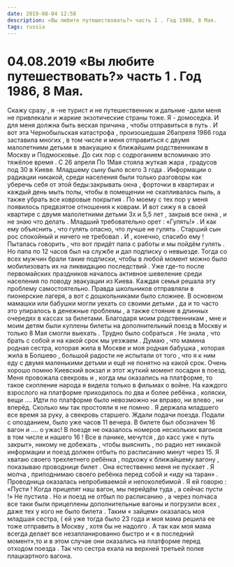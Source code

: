 ```yaml
---
date: 2019-08-04 12:58
description: «Вы любите путешествовать?» часть 1 . Год 1986, 8 Мая.
tags: russia
---
```

# 04.08.2019 «Вы любите путешествовать?» часть 1 . Год 1986, 8 Мая.

Скажу сразу  , я -не турист и не путешественник и дальние -дали меня  не привлекали  и жаркие экзотические страны  тоже. Я - домоседка. И для меня должна быть веская причина , чтобы отправиться в путь .  И вот эта  Чернобыльская катастрофа  , произошедшая  26апреля 1986 года заставила многих , в том числе и меня отправиться  с двумя малолетними детьми  в эвакуацию  к  ближайшим родственникам в Москву  и Подмосковье. До сих пор с содроганием вспоминаю это тяжёлое время . С 26 апреля   По 1Мая стояла жуткая жара , градусов под 30 в Киеве. Младшему сыну было всего 3 года . Информации о радиации никакой, среди населения  были только разговоры как уберечь себя от этой беды:закрывать окна , форточки  в квартирах и каждый день мыть полы, чтобы в помещении не скапливалась пыль, а также  убрать все ковровые покрытия   . По моему  с тех пор  у меня появилось предвзятое отношения к коврам.  И вот сижу я в своей квартире с двумя малолетними детьми  3х и 5,5 лет , закрыв все окна  , и не знаю что делать . Младший  требовательно орет : «Гулять!» . И как ему объяснить , что гулять опасно, что лучше не гулять . Старший сын рос спокойный и ничего не требовал . И , конечно, спасибо ему !  Пыталась  говорить , что вот придёт папа с работы и мы пойдём гулять . Но  папа по 12 часов был на службе  и дал подписку о невыезде. Тогда со всех мужчин брали такие подписки, чтобы в любой момент можно было мобилизовать  их на ликвидацию последствий . Уже где-то после первомайских праздников началось активное шевеление среди населения  по поводу эвакуации из Киева. Каждая семья решала эту проблему самостоятельно. Правда школьников отправляли в пионерские лагеря, а вот с дошкольниками было сложнее. В основном  мамашки или бабушки  могли уехать со своими детьми , да и то часто это упиралось в денежные проблемы , а также стояние в длинных очередях в кассах за билетами.  Благодаря моим родственникам , мне  и моим детям были куплены билеты на дополнительный поезд  в Москву и только 8 Мая   смогли выехать . Трудно было собраться . Не знала , что брать с собой и на какой срок мы уезжаем . Думаю , что мамина родная сестра, которая жила в Москве и моя родная бабушка , которая жила в Болшево , большой радости не испытали от того , что я к ним еду с двумя маленькими детьми и ещё не понятно на какой срок.  Очень хорошо помню Киевский вокзал и этот жуткий момент посадки в поезд. Меня провожала свекровь и , когда мы оказались на платформе, то  такое скопление народа я видела только в фильмах о войне. На каждого взрослого на платформе приходилось по два и более ребёнка , коляски, вещи …. Идти по платформе было невозможно ни вправо, ни влево , ни вперёд. Сколько мы так простояли я не помню . Я держала младшего все время за руку, а свекровь старшего. Ждали подачи поезда. Подали с опозданием, было уже часов 11 вечера.  В билете был обозначен 16 вагон и …. о ужас! В поезде не оказалось  номеров нескольких вагонов в том числе и нашего 16 ! Все в панике, мечутся , до касс уже « путь закрыт», никому не добежать , чтобы выяснить , по радио нет никакой информации и поезд должен отбыть по расписанию  минут через 15.  Я хватаю своего трехлетнего ребёнка , подхожу к ближайшему вагону , показываю проводнице билет . Она естественно меня не пускает . Я молча , приподнимаю своего ребёнка перед собой и «иду на таран»  . Проводница оказалась непробиваемой и непоколебимой . Я ей говорю : «Пусти ! Когда прицепят наш вагон, мы перейдём туда , а сейчас пусти !»    Не пустила .  Но и поезд не отбыл по расписанию , а через полчаса все таки были прицеплены дополнительные вагоны и погрузили всех , даже тех у кого не было билета . Таким « зайцем» оказалась моя младшая сестра, ( ей уже  тогда было 23 года и моя мама  решила ее тоже отправить в Москву , хотя  бы не надолго . А  так как моя мама всегда делает все незапланированно быстро и « в последний момент»,то и в этом случае они оказались на платформе перед отходом поезда . Так что сестра ехала на верхней третьей полке плацкартного вагона.

